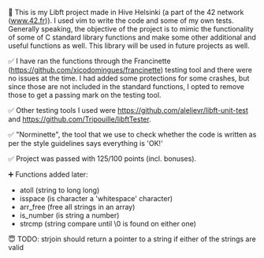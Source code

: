 🎯 This is my Libft project made in Hive Helsinki (a part of the 42 network (www.42.fr)). I used vim to write the code and some of my own tests. Generally speaking, the objective of the project is to mimic the functionality of some of C standard library functions and make some other additional and useful functions as well. This library will be used in future projects as well.

✅ I have ran the functions through the Francinette (https://github.com/xicodomingues/francinette) testing tool and there were no issues at the time. I had added some protections for some crashes, but since those are not included in the standard functions, I opted to remove those to get a passing mark on the testing tool.

✅ Other testing tools I used were https://github.com/alelievr/libft-unit-test and https://github.com/Tripouille/libftTester.

✅ "Norminette", the tool that we use to check whether the code is written as per the style guidelines says everything is 'OK!'

✅ Project was passed with 125/100 points (incl. bonuses).

➕ Functions added later:
- atoll (string to long long)
- isspace (is character a 'whitespace' character)
- arr_free (free all strings in an array)
- is_number (is string a number)
- strcmp (string compare until \0 is found on either one)

😇 TODO: strjoin should return a pointer to a string if either of the strings are valid
